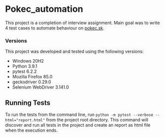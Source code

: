 # Pokec_automation

This project is a completion of interview assignment. 
Main goal was to write 4 test cases to automate behaviour on [pokec.sk](https://pokec.azet.sk/).

### Versions

This project was developed and tested using the following versions:

* Windows 20H2
* Python 3.9.1
* pytest 6.2.2
* Mozilla Firefox 85.0
* geckodriver 0.29.0
* Selenium WebDriver 3.141.0

## Running Tests

To run the tests from the command line, run `python -m pytest --verbose --html="report.html"` from the project root directory.
This command will discover and run all tests in the project and create an report as html file when the execution ends.
